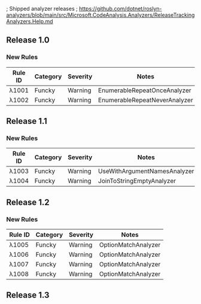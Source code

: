 ; Shipped analyzer releases
; https://github.com/dotnet/roslyn-analyzers/blob/main/src/Microsoft.CodeAnalysis.Analyzers/ReleaseTrackingAnalyzers.Help.md

## Release 1.0
### New Rules
Rule ID | Category | Severity | Notes
--------|----------|----------|-------
λ1001 | Funcky | Warning | EnumerableRepeatOnceAnalyzer
λ1002 | Funcky | Warning | EnumerableRepeatNeverAnalyzer

## Release 1.1
### New Rules
Rule ID | Category | Severity | Notes
--------|----------|----------|-------
λ1003 | Funcky | Warning | UseWithArgumentNamesAnalyzer
λ1004 | Funcky | Warning | JoinToStringEmptyAnalyzer

## Release 1.2
### New Rules
Rule ID | Category | Severity | Notes
--------|----------|----------|-------
λ1005 | Funcky | Warning | OptionMatchAnalyzer
λ1006 | Funcky | Warning | OptionMatchAnalyzer
λ1007 | Funcky | Warning | OptionMatchAnalyzer
λ1008 | Funcky | Warning | OptionMatchAnalyzer

## Release 1.3
